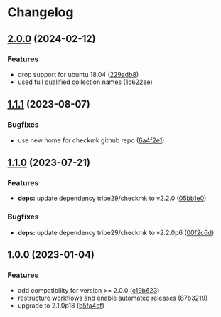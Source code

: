 # Changelog

## [2.0.0](https://github.com/rolehippie/cmkagent/compare/v1.1.1...v2.0.0) (2024-02-12)


### Features

* drop support for ubuntu 18.04 ([229adb8](https://github.com/rolehippie/cmkagent/commit/229adb889f333ca194192e852d57257874b28ee0))
* used full qualified collection names ([1c622ee](https://github.com/rolehippie/cmkagent/commit/1c622eea7c0bfaf743989344a80c7a78118fac2d))

## [1.1.1](https://github.com/rolehippie/cmkagent/compare/v1.1.0...v1.1.1) (2023-08-07)


### Bugfixes

* use new home for checkmk github repo ([6a4f2e1](https://github.com/rolehippie/cmkagent/commit/6a4f2e1139fd4ca470cb5ca5c9944fcd25bc368a))

## [1.1.0](https://github.com/rolehippie/cmkagent/compare/v1.0.0...v1.1.0) (2023-07-21)


### Features

* **deps:** update dependency tribe29/checkmk to v2.2.0 ([05bb1e0](https://github.com/rolehippie/cmkagent/commit/05bb1e0e40d98725ff7efd2908c9625dbf2dc5ae))


### Bugfixes

* **deps:** update dependency tribe29/checkmk to v2.2.0p6 ([00f2c6d](https://github.com/rolehippie/cmkagent/commit/00f2c6dcc748c03bf0a17b86f76e2effb38f7b3c))

## 1.0.0 (2023-01-04)


### Features

* add compatibility for version >= 2.0.0 ([c19b623](https://github.com/rolehippie/cmkagent/commit/c19b623c71cc2e0c38570cad5305a979c5d131df))
* restructure workflows and enable automated releases ([87b3219](https://github.com/rolehippie/cmkagent/commit/87b32199c28dc0dcb0edd108cdf5b52596318ba8))
* upgrade to 2.1.0p18 ([b5fa4ef](https://github.com/rolehippie/cmkagent/commit/b5fa4ef4d51b1ebeb2124db8da4e15fee466d82f))
